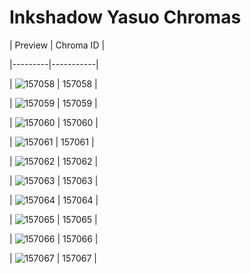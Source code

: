 # Inkshadow Yasuo Chromas


| Preview | Chroma ID |

|---------|-----------|

| ![157058](https://raw.communitydragon.org/latest/plugins/rcp-be-lol-game-data/global/default/v1/champion-chroma-images/157/157058.png) | 157058 |

| ![157059](https://raw.communitydragon.org/latest/plugins/rcp-be-lol-game-data/global/default/v1/champion-chroma-images/157/157059.png) | 157059 |

| ![157060](https://raw.communitydragon.org/latest/plugins/rcp-be-lol-game-data/global/default/v1/champion-chroma-images/157/157060.png) | 157060 |

| ![157061](https://raw.communitydragon.org/latest/plugins/rcp-be-lol-game-data/global/default/v1/champion-chroma-images/157/157061.png) | 157061 |

| ![157062](https://raw.communitydragon.org/latest/plugins/rcp-be-lol-game-data/global/default/v1/champion-chroma-images/157/157062.png) | 157062 |

| ![157063](https://raw.communitydragon.org/latest/plugins/rcp-be-lol-game-data/global/default/v1/champion-chroma-images/157/157063.png) | 157063 |

| ![157064](https://raw.communitydragon.org/latest/plugins/rcp-be-lol-game-data/global/default/v1/champion-chroma-images/157/157064.png) | 157064 |

| ![157065](https://raw.communitydragon.org/latest/plugins/rcp-be-lol-game-data/global/default/v1/champion-chroma-images/157/157065.png) | 157065 |

| ![157066](https://raw.communitydragon.org/latest/plugins/rcp-be-lol-game-data/global/default/v1/champion-chroma-images/157/157066.png) | 157066 |

| ![157067](https://raw.communitydragon.org/latest/plugins/rcp-be-lol-game-data/global/default/v1/champion-chroma-images/157/157067.png) | 157067 |